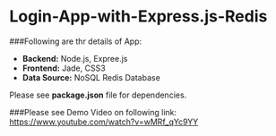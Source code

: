 # Login-App-with-Express.js-Redis

###Following are thr details of App:
* **Backend:** Node.js, Expree.js 
* **Frontend:** Jade, CSS3 
* **Data Source:** NoSQL Redis Database

Please see **package.json** file for dependencies.

###Please see Demo Video on following link:
https://www.youtube.com/watch?v=wMRf_qYc9YY
